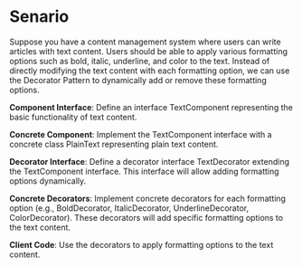 # Senario

Suppose you have a content management system where users can write articles with text content. Users should be able to apply various formatting options such as bold, italic, underline, and color to the text. Instead of directly modifying the text content with each formatting option, we can use the Decorator Pattern to dynamically add or remove these formatting options.


**Component Interface**: Define an interface TextComponent representing the basic functionality of text content.

**Concrete Component**: Implement the TextComponent interface with a concrete class PlainText representing plain text content.

**Decorator Interface**: Define a decorator interface TextDecorator extending the TextComponent interface. This interface will allow adding formatting options dynamically.

**Concrete Decorators**: Implement concrete decorators for each formatting option (e.g., BoldDecorator, ItalicDecorator, UnderlineDecorator, ColorDecorator). These decorators will add specific formatting options to the text content.

**Client Code**: Use the decorators to apply formatting options to the text content.
